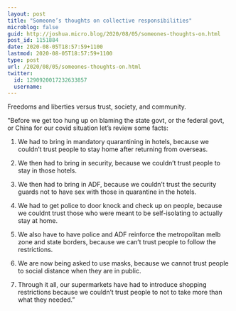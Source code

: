```yaml
---
layout: post
title: "Someone’s thoughts on collective responsibilities"
microblog: false
guid: http://joshua.micro.blog/2020/08/05/someones-thoughts-on.html
post_id: 1151884
date: 2020-08-05T18:57:59+1100
lastmod: 2020-08-05T18:57:59+1100
type: post
url: /2020/08/05/someones-thoughts-on.html
twitter:
  id: 1290920017232633857
  username: 
---
```

Freedoms and liberties versus trust, society, and community.

"Before we get too hung up on blaming the state govt, or the federal govt, or China for our covid situation let’s review some facts:

1. We had to bring in mandatory quarantining in hotels, because we couldn’t trust people to stay home after returning from overseas.

2. We then had to bring in security, because we couldn’t trust people to stay in those hotels.

3. We then had to bring in ADF, because we couldn’t trust the security guards not to have sex with those in quarantine in the hotels.

4. We had to get police to door knock and check up on people, because we couldnt trust those who were meant to be self-isolating to actually stay at home.

5. We also have to have police and ADF reinforce the metropolitan melb zone and state borders, because we can’t trust people to follow the restrictions.

6. We are now being asked to use masks, because we cannot trust people to social distance when they are in public.

7. Through it all, our supermarkets have had to introduce shopping restrictions because we couldn’t trust people to not to take more than what they needed.”
